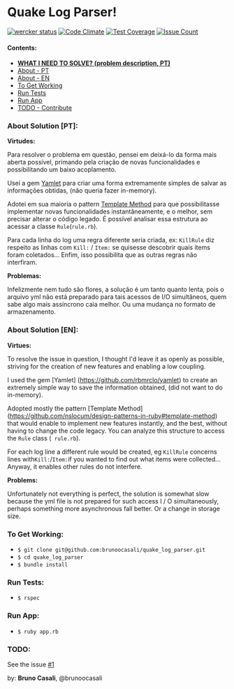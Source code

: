 # Quake Log Parser!

[![wercker status](https://app.wercker.com/status/fe8cc0e5d4b85d476a540bc32a0c7a95/s/master "wercker status")](https://app.wercker.com/project/byKey/fe8cc0e5d4b85d476a540bc32a0c7a95)
[![Code Climate](https://codeclimate.com/github/brunoocasali/quake_log_parser/badges/gpa.svg)](https://codeclimate.com/github/brunoocasali/quake_log_parser)
[![Test Coverage](https://codeclimate.com/github/brunoocasali/quake_log_parser/badges/coverage.svg)](https://codeclimate.com/github/brunoocasali/quake_log_parser/coverage)
[![Issue Count](https://codeclimate.com/github/brunoocasali/quake_log_parser/badges/issue_count.svg)](https://codeclimate.com/github/brunoocasali/quake_log_parser)

#### Contents:
  - **[WHAT I NEED TO SOLVE? (problem description, PT)](/test.md)**
  - [About - PT](#about-solution-pt)
  - [About - EN](#about-solution-en)
  - [To Get Working](#to-get-working)
  - [Run Tests](#run-tests)
  - [Run App](#run-app)
  - [TODO - Contribute](#todo)


### About Solution [PT]:
  
  **Virtudes:**
  
  Para resolver o problema em questão, pensei em deixá-lo da forma mais aberta possível, primando pela criação de novas funcionalidades e possibilitando um baixo acoplamento.
  
  Usei a gem [Yamlet](https://github.com/rbmrclo/yamlet) para criar uma forma extremamente simples de salvar as informações obtidas, (não queria fazer in-memory).
  
  Adotei em sua maioria o pattern [Template Method](https://github.com/nslocum/design-patterns-in-ruby#template-method) para que possibilitasse implementar novas funcionalidades instantâneamente, e o melhor, sem precisar alterar o código legado. É possível analisar essa estrutura ao acessar a classe `Rule`(`rule.rb`).
  
  Para cada linha do log uma regra diferente seria criada, ex: `KillRule` diz respeito as linhas com `Kill:` / `Item:` se quisesse descobrir quais items foram coletados... Enfim, isso possibilita que as outras regras não interfiram.
  
  **Problemas:**
  
  Infelizmente nem tudo são flores, a solução é um tanto quanto lenta, pois o arquivo yml não está preparado para tais acessos de I/O simultâneos, quem sabe algo mais assíncrono caia melhor. Ou uma mudança no formato de armazenamento.

### About Solution [EN]:

  **Virtues:**
  
  To resolve the issue in question, I thought I'd leave it as openly as possible, striving for the creation of new features and enabling a low coupling.
  
  I used the gem [Yamlet] (https://github.com/rbmrclo/yamlet) to create an extremely simple way to save the information obtained, (did not want to do in-memory).
  
  Adopted mostly the pattern [Template Method] (https://github.com/nslocum/design-patterns-in-ruby#template-method) that would enable to implement new features instantly, and the best, without having to change the code legacy. You can analyze this structure to access the `Rule` class (` rule.rb`).
  
  For each log line a different rule would be created, eg `KillRule` concerns lines with` Kill: `/` Item: `if you wanted to find out what items were collected... Anyway, it enables other rules do not interfere.
  
  **Problems:**
  
  Unfortunately not everything is perfect, the solution is somewhat slow because the yml file is not prepared for such access I / O simultaneously, perhaps something more asynchronous fall better. Or a change in storage size.
  
### To Get Working:

- `$ git clone git@github.com:brunoocasali/quake_log_parser.git`
- `$ cd quake_log_parser`
- `$ bundle install`

### Run Tests:

- `$ rspec`

### Run App:

- `$ ruby app.rb`
 

### TODO:

  See the issue [#1]( https://github.com/brunoocasali/quake_log_parser/issues/1)



by: **Bruno Casali**, @brunoocasali
